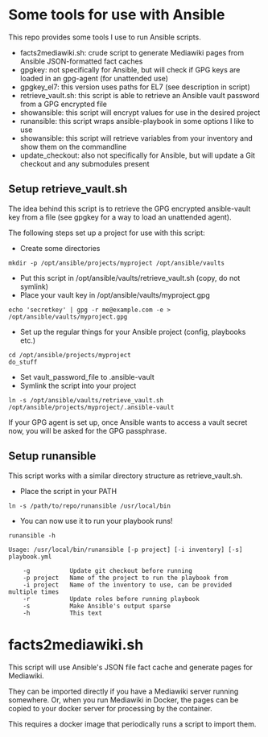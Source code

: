 # Some tools for use with Ansible
This repo provides some tools I use to run Ansible scripts.

* facts2mediawiki.sh: crude script to generate Mediawiki pages from Ansible JSON-formatted fact caches
* gpgkey: not specifically for Ansible, but will check if GPG keys are loaded in an gpg-agent (for unattended use)
* gpgkey_el7: this version uses paths for EL7 (see description in script)
* retrieve_vault.sh: this script is able to retrieve an Ansible vault password from a GPG encrypted file
* showansible: this script will encrypt values for use in the desired project
* runansible: this script wraps ansible-playbook in some options I like to use
* showansible: this script will retrieve variables from your inventory and show them on the commandline
* update_checkout: also not specifically for Ansible, but will update a Git checkout and any submodules present

## Setup retrieve_vault.sh
The idea behind this script is to retrieve the GPG encrypted ansible-vault key
from a file (see gpgkey for a way to load an unattended agent).

The following steps set up a project for use with this script:

* Create some directories

```
mkdir -p /opt/ansible/projects/myproject /opt/ansible/vaults
```
* Put this script in /opt/ansible/vaults/retrieve_vault.sh (copy, do not symlink)
* Place your vault key in /opt/ansible/vaults/myproject.gpg

```
echo 'secretkey' | gpg -r me@example.com -e > /opt/ansible/vaults/myproject.gpg
```
* Set up the regular things for your Ansible project (config, playbooks etc.)

```
cd /opt/ansible/projects/myproject
do_stuff
```
* Set vault_password_file to .ansible-vault
* Symlink the script into your project

```
ln -s /opt/ansible/vaults/retrieve_vault.sh /opt/ansible/projects/myproject/.ansible-vault
```

If your GPG agent is set up, once Ansible wants to access a vault secret now, you will be asked for the
GPG passphrase.

## Setup runansible
This script works with a similar directory structure as retrieve_vault.sh.

* Place the script in your PATH

```
ln -s /path/to/repo/runansible /usr/local/bin
```
* You can now use it to run your playbook runs!

```
runansible -h

Usage: /usr/local/bin/runansible [-p project] [-i inventory] [-s] playbook.yml

    -g           Update git checkout before running
    -p project   Name of the project to run the playbook from
    -i project   Name of the inventory to use, can be provided multiple times
    -r           Update roles before running playbook
    -s           Make Ansible's output sparse
    -h           This text
```

# facts2mediawiki.sh
This script will use Ansible's JSON file fact cache and generate pages for Mediawiki.

They can be imported directly if you have a Mediawiki server running somewhere. Or,
when you run Mediawiki in Docker, the pages can be copied to your docker server for
processing by the container.

This requires a docker image that periodically runs a script to import them.
